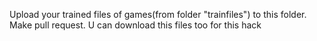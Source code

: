 Upload your trained files of games(from folder "trainfiles")  to this folder. Make pull request.
U can download this files too for this hack
